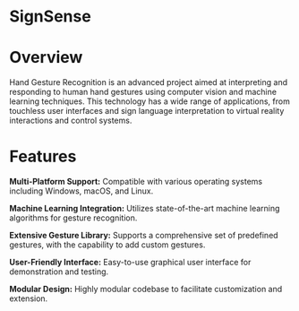 # SignSense

# Overview
Hand Gesture Recognition is an advanced project aimed at interpreting and responding to human hand gestures using computer vision and machine learning techniques. This technology has a wide range of applications, from touchless user interfaces and sign language interpretation to virtual reality interactions and control systems.

# Features
**Multi-Platform Support:** Compatible with various operating systems including Windows, macOS, and Linux.

**Machine Learning Integration:** Utilizes state-of-the-art machine learning algorithms for gesture recognition.

**Extensive Gesture Library:** Supports a comprehensive set of predefined gestures, with the capability to add custom gestures.

**User-Friendly Interface:** Easy-to-use graphical user interface for demonstration and testing.

**Modular Design:** Highly modular codebase to facilitate customization and extension.
